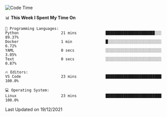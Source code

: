 <!--START_SECTION:waka-->
![Code Time](http://img.shields.io/badge/Code%20Time-824%20hrs%2034%20mins-blue)

📊 **This Week I Spent My Time On** 

```text
💬 Programming Languages: 
Python                   21 mins             ██████████████████████░░░   89.37% 
Docker                   1 min               █░░░░░░░░░░░░░░░░░░░░░░░░   6.72% 
YAML                     0 secs              ░░░░░░░░░░░░░░░░░░░░░░░░░   3.05% 
Text                     0 secs              ░░░░░░░░░░░░░░░░░░░░░░░░░   0.87%

🔥 Editors: 
VS Code                  23 mins             █████████████████████████   100.0%

💻 Operating System: 
Linux                    23 mins             █████████████████████████   100.0%

```


 Last Updated on 19/12/2021
<!--END_SECTION:waka-->

